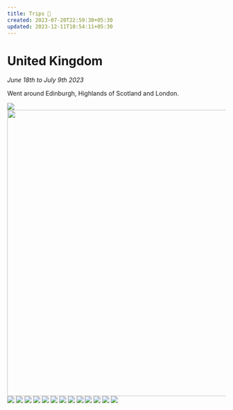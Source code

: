 ```yaml
---
title: Trips 🛫
created: 2023-07-20T22:59:30+05:30
updated: 2023-12-11T10:54:11+05:30
---
```


# United Kingdom 
_June 18th to July 9th 2023_

Went around Edinburgh, Highlands of Scotland and London.



<img src="https://onedrive.live.com/embed?resid=39643EE1C00039E0%21191811&authkey=%21AIWlzjBNttaAbgQ&width=999999&height=660" width="auto" height="auto" />


<img src="https://onedrive.live.com/embed?resid=39643EE1C00039E0%21192123&authkey=%21ACEQsqVXZxrLJ_s&width=660&height=999999" width="660" height="auto" />


<img src="https://onedrive.live.com/embed?resid=39643EE1C00039E0%21191643&authkey=%21AEIXgkRhMtLjAK0&width=999999&height=660" width="auto" height="auto" />

<img src="https://onedrive.live.com/embed?resid=39643EE1C00039E0%21191637&authkey=%21APH2wrpXd1dN_-Q&width=999999&height=660" width="auto" height="auto" />

<img src="https://onedrive.live.com/embed?resid=39643EE1C00039E0%21191621&authkey=%21AErQ_KEFxRSFdxA&width=1024&height=999999" width="auto" height="auto" />

<img src="https://onedrive.live.com/embed?resid=39643EE1C00039E0%21191613&authkey=%21AAvD65UjDYWhB64&width=999999&height=660" width="auto" height="auto" />
<img src="https://onedrive.live.com/embed?resid=39643EE1C00039E0%21191461&authkey=%21AEfr6fFhxB4JKwQ&width=999999&height=660" width="auto" height="auto" />

<img src="https://onedrive.live.com/embed?resid=39643EE1C00039E0%21191592&authkey=%21AA96pvNlN8vz5Tk&width=999999&height=660" width="auto" height="auto" />

<img src="https://onedrive.live.com/embed?resid=39643EE1C00039E0%21191568&authkey=%21ANh2qIH_dFYf5Fs&width=999999&height=660" width="auto" height="auto" />
<img src="https://onedrive.live.com/embed?resid=39643EE1C00039E0%21191562&authkey=%21AJl_ML0BQeaCS7I&width=660&height=999999" width="auto" height="auto" />

<img src="https://onedrive.live.com/embed?resid=39643EE1C00039E0%21191517&authkey=%21ACRgDApQgbmheQk&width=999999&height=660" width="auto" height="auto" />

<img src="https://onedrive.live.com/embed?resid=39643EE1C00039E0%21191474&authkey=%21AMc91MidEyEK0VA&width=999999&height=660" width="auto" height="auto" />


<img src="https://onedrive.live.com/embed?resid=39643EE1C00039E0%21191452&authkey=%21AEflSOXUysw8Cy8&width=1024&height=999999" width="auto" height="auto" />

<img src="https://onedrive.live.com/embed?resid=39643EE1C00039E0%21191241&authkey=%21AH-taGYyKd1Ntxw&width=999999&height=660" width="auto" height="auto" />



<img src="https://onedrive.live.com/embed?resid=39643EE1C00039E0%21190325&authkey=%21AA4LFKztCWuraKU&width=1024&height=999999" width="auto" height="auto" />

